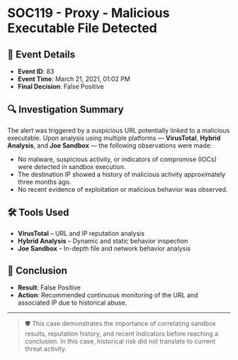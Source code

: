 # SOC119 - Proxy - Malicious Executable File Detected

## 📅 Event Details
- **Event ID**: 83  
- **Event Time**: March 21, 2021, 01:02 PM  
- **Final Decision**: False Positive

## 🔍 Investigation Summary
The alert was triggered by a suspicious URL potentially linked to a malicious executable. Upon analysis using multiple platforms — **VirusTotal**, **Hybrid Analysis**, and **Joe Sandbox** — the following observations were made:

- No malware, suspicious activity, or indicators of compromise (IOCs) were detected in sandbox execution.
- The destination IP showed a history of malicious activity approximately three months ago.
- No recent evidence of exploitation or malicious behavior was observed.

## 🛠 Tools Used
- **VirusTotal** – URL and IP reputation analysis  
- **Hybrid Analysis** – Dynamic and static behavior inspection  
- **Joe Sandbox** – In-depth file and network behavior analysis

## 📌 Conclusion
- **Result**: False Positive  
- **Action**: Recommended continuous monitoring of the URL and associated IP due to historical abuse.

---

> 🛡️ This case demonstrates the importance of correlating sandbox results, reputation history, and recent indicators before reaching a conclusion. In this case, historical risk did not translate to current threat activity.
